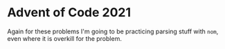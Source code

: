 # Advent of Code 2021

Again for these problems I'm going to be practicing parsing stuff with `nom`, even where it is overkill for the problem.

